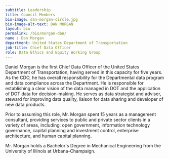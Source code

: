 ```yaml
---
subtitle: Leadership
title: Council Members
bio-image: dan-morgan-circle.jpg
bio-image-alt-text: DAN MORGAN
layout: bio
permalink: /bio/morgan-dan/
name : Dan Morgan
department: United States Department of Transportation
job-title: Chief Data Officer
role: Data Ethics and Equity Working Group
---
```

  Daniel Morgan is the first Chief Data Officer of the United States Department of Transportation, having served in this capacity for five years. As the CDO, he has overall responsibility for the Departmental data program and data compliance across the Department. He is responsible for establishing a clear vision of the data managed in DOT and the application of DOT data for decision-making. He serves as data strategist and adviser, steward for improving data quality, liaison for data sharing and developer of new data products.
  
  Prior to assuming this role, Mr. Morgan spent 15 years as a management consultant, providing services to public and private sector clients in a variety of areas, including: open government, information technology governance, capital planning and investment control, enterprise architecture, and human capital planning.
  
  Mr. Morgan holds a Bachelor's Degree in Mechanical Engineering from the University of Illinois at Urbana-Champaign.
